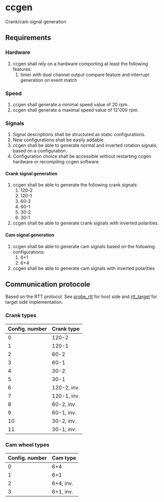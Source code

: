 # ccgen

Crank/cam signal generation

## Requirements

### Hardware
1. ccgen shall rely on a hardware comporting at least the following features:
    1. timer with dual channel output compare feature and interrupt generation on event match

### Speed
1. ccgen shall generate a minimal speed value of 20 rpm.
2. ccgen shall generate a maximal speed value of 12'000 rpm.

### Signals
1. Signal descriptions shall be structured as static configurations. 
2. New configurations shall be easily addable.
3. ccgen shall be able to generate normal and inverted rotation signals, based on a configuration.
4. Configuration choice shall be accessible without restarting ccgen hardware or recompiling ccgen software. 

#### Crank signal generation
1. ccgen shall be able to generate the following crank signals:
    1. 120-2
    2. 120-1
    3. 60-2
    4. 60-1
    5. 30-2
    6. 30-1
2. ccgen shall be able to generate crank signals with inverted polarities. 

#### Cam signal generation
1. ccgen shall be able to generate cam signals based on the following configurations:
    1. 6+1
    2. 6+4
2. ccgen shall be able to generate cam signals with inverted polarities

## Communication protocole

Based on the RTT protocol. See [probe_rtt](https://docs.rs/probe-rs-rtt/0.3.0/probe_rs_rtt/) for host side and 
[rtt_target](https://docs.rs/rtt-target/0.2.0/rtt_target/) for target side implementation.

### Crank types

Config. number | Crank type
:--- | :---
0 | 120-2
1 | 120-1
2 | 60-2
3 | 60-1
4 | 30-2
5 | 30-1
6 | 120-2, inv.
7 | 120-1, inv.
8 | 60-2, inv.
9 | 60-1, inv.
10 | 30-2, inv.
11 | 30-1, inv.

### Cam wheel types

Config. number | Cam type
:--- | :---
0 | 6+4
1 | 6+1
2 | 6+4, inv.
3 | 6+1, inv.



